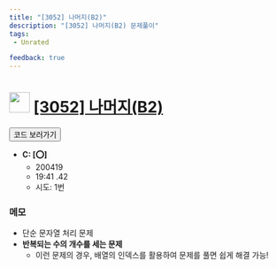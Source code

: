 ```yaml
---
title: "[3052] 나머지(B2)"
description: "[3052] 나머지(B2) 문제풀이"
tags: 
 - Unrated 

feedback: true
---
```

<h1><img src="https://doky.space/assets/icpclev/u0.svg" height="37px"> <a href="http://icpc.me/3052">[3052] 나머지(B2)</a></h1>

<a href="https://github.com/DokySp/acmicpc-practice/tree/master/3052"><button class="btn btn-info">코드 보러가기</button></a>

- **C: [:o:]**
  - 200419
  - 19:41 .42
  - 시도: 1번

### 메모
 - 단순 문자열 처리 문제
 - **반복되는 수의 개수를 세는 문제**
    - 이런 문제의 경우, 배열의 인덱스를 활용하여 문제를 풀면 쉽게 해결 가능!
